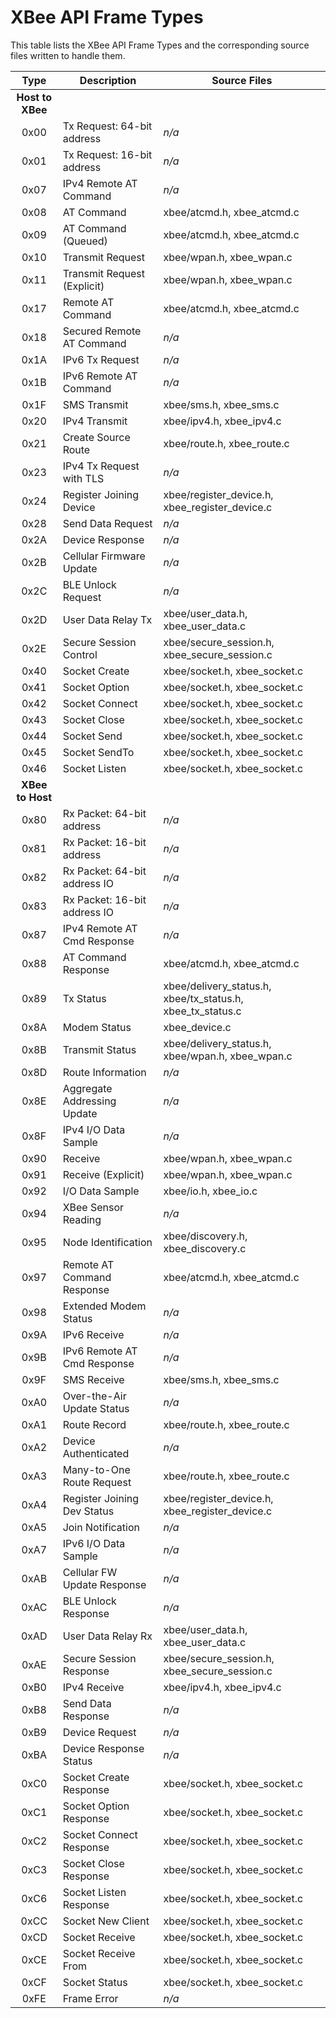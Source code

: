 XBee API Frame Types
====================

This table lists the XBee API Frame Types and the corresponding source
files written to handle them.

| Type | Description                 | Source Files
|:----:|-----------------------------|--------------
|             **Host to XBee**       |||
| 0x00 | Tx Request: 64-bit address  | *n/a*
| 0x01 | Tx Request: 16-bit address  | *n/a*
| 0x07 | IPv4 Remote AT Command      | *n/a*
| 0x08 | AT Command                  | xbee/atcmd.h, xbee_atcmd.c
| 0x09 | AT Command (Queued)         | xbee/atcmd.h, xbee_atcmd.c
| 0x10 | Transmit Request            | xbee/wpan.h, xbee_wpan.c
| 0x11 | Transmit Request (Explicit) | xbee/wpan.h, xbee_wpan.c
| 0x17 | Remote AT Command           | xbee/atcmd.h, xbee_atcmd.c
| 0x18 | Secured Remote AT Command   | *n/a*
| 0x1A | IPv6 Tx Request             | *n/a*
| 0x1B | IPv6 Remote AT Command      | *n/a*
| 0x1F | SMS Transmit                | xbee/sms.h, xbee_sms.c
| 0x20 | IPv4 Transmit               | xbee/ipv4.h, xbee_ipv4.c
| 0x21 | Create Source Route         | xbee/route.h, xbee_route.c
| 0x23 | IPv4 Tx Request with TLS    | *n/a*
| 0x24 | Register Joining Device     | xbee/register_device.h, xbee_register_device.c
| 0x28 | Send Data Request           | *n/a*
| 0x2A | Device Response             | *n/a*
| 0x2B | Cellular Firmware Update    | *n/a*
| 0x2C | BLE Unlock Request          | *n/a*
| 0x2D | User Data Relay Tx          | xbee/user_data.h, xbee_user_data.c
| 0x2E | Secure Session Control      | xbee/secure_session.h, xbee_secure_session.c
| 0x40 | Socket Create               | xbee/socket.h, xbee_socket.c
| 0x41 | Socket Option               | xbee/socket.h, xbee_socket.c
| 0x42 | Socket Connect              | xbee/socket.h, xbee_socket.c
| 0x43 | Socket Close                | xbee/socket.h, xbee_socket.c
| 0x44 | Socket Send                 | xbee/socket.h, xbee_socket.c
| 0x45 | Socket SendTo               | xbee/socket.h, xbee_socket.c
| 0x46 | Socket Listen               | xbee/socket.h, xbee_socket.c
|             **XBee to Host**       |||
| 0x80 | Rx Packet: 64-bit address   | *n/a*
| 0x81 | Rx Packet: 16-bit address   | *n/a*
| 0x82 | Rx Packet: 64-bit address IO| *n/a*
| 0x83 | Rx Packet: 16-bit address IO| *n/a*
| 0x87 | IPv4 Remote AT Cmd Response | *n/a*
| 0x88 | AT Command Response         | xbee/atcmd.h, xbee_atcmd.c
| 0x89 | Tx Status                   | xbee/delivery_status.h, xbee/tx_status.h, xbee_tx_status.c
| 0x8A | Modem Status                | xbee_device.c
| 0x8B | Transmit Status             | xbee/delivery_status.h, xbee/wpan.h, xbee_wpan.c
| 0x8D | Route Information           | *n/a*
| 0x8E | Aggregate Addressing Update | *n/a*
| 0x8F | IPv4 I/O Data Sample        | *n/a*
| 0x90 | Receive                     | xbee/wpan.h, xbee_wpan.c
| 0x91 | Receive (Explicit)          | xbee/wpan.h, xbee_wpan.c
| 0x92 | I/O Data Sample             | xbee/io.h, xbee_io.c
| 0x94 | XBee Sensor Reading         | *n/a*
| 0x95 | Node Identification         | xbee/discovery.h, xbee_discovery.c
| 0x97 | Remote AT Command Response  | xbee/atcmd.h, xbee_atcmd.c
| 0x98 | Extended Modem Status       | *n/a*
| 0x9A | IPv6 Receive                | *n/a*
| 0x9B | IPv6 Remote AT Cmd Response | *n/a*
| 0x9F | SMS Receive                 | xbee/sms.h, xbee_sms.c
| 0xA0 | Over-the-Air Update Status  | *n/a*
| 0xA1 | Route Record                | xbee/route.h, xbee_route.c
| 0xA2 | Device Authenticated        | *n/a*
| 0xA3 | Many-to-One Route Request   | xbee/route.h, xbee_route.c
| 0xA4 | Register Joining Dev Status | xbee/register_device.h, xbee_register_device.c
| 0xA5 | Join Notification           | *n/a*
| 0xA7 | IPv6 I/O Data Sample        | *n/a*
| 0xAB | Cellular FW Update Response | *n/a*
| 0xAC | BLE Unlock Response         | *n/a*
| 0xAD | User Data Relay Rx          | xbee/user_data.h, xbee_user_data.c
| 0xAE | Secure Session Response     | xbee/secure_session.h, xbee_secure_session.c
| 0xB0 | IPv4 Receive                | xbee/ipv4.h, xbee_ipv4.c
| 0xB8 | Send Data Response          | *n/a*
| 0xB9 | Device Request              | *n/a*
| 0xBA | Device Response Status      | *n/a*
| 0xC0 | Socket Create Response      | xbee/socket.h, xbee_socket.c
| 0xC1 | Socket Option Response      | xbee/socket.h, xbee_socket.c
| 0xC2 | Socket Connect Response     | xbee/socket.h, xbee_socket.c
| 0xC3 | Socket Close Response       | xbee/socket.h, xbee_socket.c
| 0xC6 | Socket Listen Response      | xbee/socket.h, xbee_socket.c
| 0xCC | Socket New Client           | xbee/socket.h, xbee_socket.c
| 0xCD | Socket Receive              | xbee/socket.h, xbee_socket.c
| 0xCE | Socket Receive From         | xbee/socket.h, xbee_socket.c
| 0xCF | Socket Status               | xbee/socket.h, xbee_socket.c
| 0xFE | Frame Error                 | *n/a*
